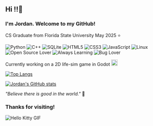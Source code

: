 ## Hi !!👋
### I'm Jordan. Welcome to my GitHub! 
CS Graduate from Florida State University May 2025 ⭐

![Python](https://img.shields.io/badge/Python-3776AB?style=flat&logo=python&logoColor=white)
![C++](https://img.shields.io/badge/C++-00599C?style=flat&logo=c%2B%2B&logoColor=white)
![SQLite](https://img.shields.io/badge/SQLite-003B57?style=flat&logo=sqlite&logoColor=white)
![HTML5](https://img.shields.io/badge/HTML5-E34F26?style=flat&logo=html5&logoColor=white)
![CSS3](https://img.shields.io/badge/CSS3-1572B6?style=flat&logo=css3&logoColor=white)
![JavaScript](https://img.shields.io/badge/JavaScript-F7DF1E?style=flat&logo=javascript&logoColor=white)
![Linux](https://img.shields.io/badge/Linux-FCC624?style=flat&logo=linux&logoColor=white)
![Open Source Lover](https://img.shields.io/badge/Open%20Source-Lover-pink?style=flat)
![Always Learning](https://img.shields.io/badge/Always-Learning-pink?style=flat)
![Bug Lover](https://img.shields.io/badge/Bug%20Lover-%F0%9F%90%9C-pink?style=flat)

Currently working on a 2D life-sim game in Godot <img src="https://img.itch.zone/aW1hZ2UvOTY5NTgyLzU1OTg4NjkuZ2lm/794x1000/BqczAb.gif" width="20" />

[![Top Langs](https://github-readme-stats.vercel.app/api/top-langs/?username=JordanFreyman&layout=compact&theme=synthwave&card_width=445)](https://github.com/anuraghazra/github-readme-stats)

[![Jordan's GitHub stats](https://github-readme-stats.vercel.app/api?username=JordanFreyman&layout=compact&theme=synthwave)](https://github.com/anuraghazra/github-readme-stats)


_"Believe there is good in the world."_ 🌟

### Thanks for visiting!
![Hello Kitty GIF](https://web.archive.org/web/20090731135339/http://hk.geocities.com/hello300hk300/Hello_kitty_2.gif)
<!--

Here are some ideas to get you started:

- 🔭 I’m currently working on ...
- 🌱 I’m currently learning ...
- 👯 I’m looking to collaborate on ...
- 🤔 I’m looking for help with ...
- 💬 Ask me about ...
- 📫 How to reach me: ...
- 😄 Pronouns: ...
- ⚡ Fun fact: ...
-->
